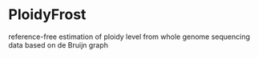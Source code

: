 # PloidyFrost
reference-free estimation of ploidy level from whole genome sequencing data based on de Bruijn graph
